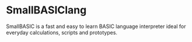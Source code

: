 # SmallBASIClang
SmallBASIC is a fast and easy to learn BASIC language interpreter ideal for everyday calculations, scripts and prototypes.
